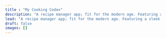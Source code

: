 ```yaml
---
title : "My Cooking Codex"
description: "A recipe manager app; fit for the modern age. Featuring a sleek and responsive web UI."
lead: "A recipe manager app; fit for the modern age. Featuring a sleek and responsive web UI."
draft: false
images: []
---
```


